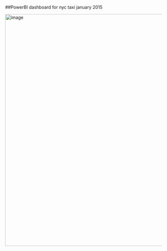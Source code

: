 ##PowerBI dashboard for nyc taxi january 2015

<img width="1321" height="745" alt="image" src="https://github.com/user-attachments/assets/f3bfee0a-46cc-4d2f-b584-8fc5d3b136b5" />
